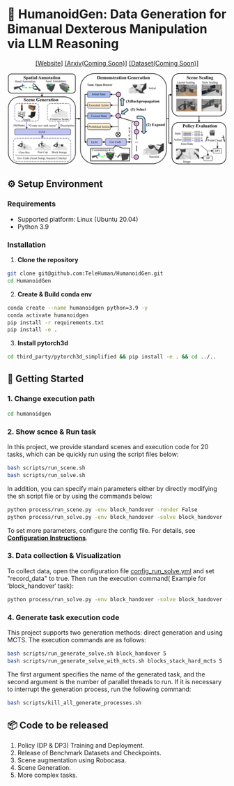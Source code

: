 # 🤖 **HumanoidGen: Data Generation for Bimanual Dexterous Manipulation via LLM Reasoning**

<div align="center">

[[Website]](https://humanoidgen.github.io/)
[[Arxiv(Coming Soon)]]()
[[Dataset(Coming Soon)]]()

<img src="./web/main_pipline.png"/>

</div>

## ⚙️ **Setup Environment**

### **Requirements**

* Supported platform: Linux (Ubuntu 20.04)
* Python 3.9

### **Installation**

1. **Clone the repository**

```sh
git clone git@github.com:TeleHuman/HumanoidGen.git
cd HumanoidGen
```

2. **Create & Build conda env**

```sh
conda create --name humanoidgen python=3.9 -y
conda activate humanoidgen
pip install -r requirements.txt
pip install -e .
```

3. **Install pytorch3d**

```sh
cd third_party/pytorch3d_simplified && pip install -e . && cd ../..
```

## 🚀 **Getting Started**

### 1. Change execution path

```sh
cd humanoidgen
```

### 2. Show scnce & Run task

In this project, we provide standard scenes and execution code for 20 tasks, which can be quickly run using the script files below:

```sh
bash scripts/run_scene.sh
bash scripts/run_solve.sh
```

In addition, you can specify main parameters either by directly modifying the sh script file or by using the commands below:

```sh
python process/run_scene.py -env block_handover -render False
python process/run_solve.py -env block_handover -solve block_handover -render False
```

To set more parameters, configure the config file. For details, see [**Configuration Instructions**](./CONFIGURATION.md).

### 3. Data collection & Visualization

To collect data, open the configuration file [config_run_solve.yml](./humanoidgen/config/config_run_solve.yml) and set "record\_data" to true. Then run the execution command( Example for ‘block_handover‘ task):

```sh
python process/run_solve.py -env block_handover -solve block_handover -render False
```

### 4. Generate task execution code

This project supports two generation methods: direct generation and using MCTS. The execution commands are as follows:

```sh
bash scripts/run_generate_solve.sh block_handover 5
bash scripts/run_generate_solve_with_mcts.sh blocks_stack_hard_mcts 5
```

The first argument specifies the name of the generated task, and the second argument is the number of parallel threads to run. If it is necessary to interrupt the generation process, run the following command:

```sh
bash scripts/kill_all_generate_processes.sh
```

## 📦 **Code to be released**

1. Policy (DP & DP3) Training and Deployment.
2. Release of Benchmark Datasets and Checkpoints.
3. Scene augmentation using Robocasa.
4. Scene Generation.
5. More complex tasks.



